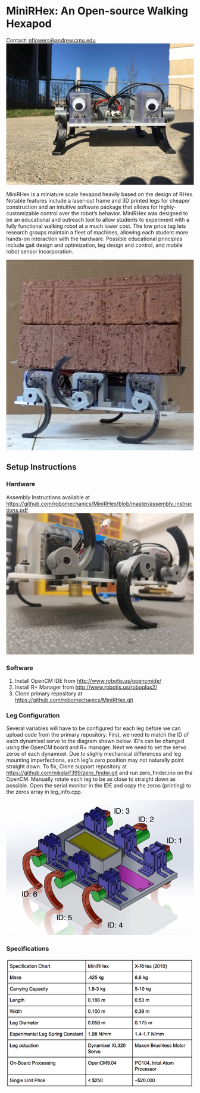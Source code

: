 # MiniRHex: An Open-source Walking Hexapod
Contact: nflowers@andrew.cmu.edu
![MiniRHex Prototype](Images/mini1.jpg)

MiniRHex is a miniature scale hexapod heavily based on the design of RHex. Notable features include a laser-cut frame and 3D printed legs for cheaper construction and an intuitive software package that allows for highly-customizable control over the robot’s behavior. MiniRHex was designed to be an educational and outreach tool to allow students to experiment with a fully functional walking robot at a much lower cost. The low price tag lets research groups maintain a fleet of machines, allowing each student more hands-on interaction with the hardware. Possible educational principles include gait design and optimization, leg design and control, and mobile robot sensor incorporation.

![Payload Demonstration](Images/Brick_carrying.png)
## Setup Instructions

### Hardware
Assembly Instructions available at https://github.com/robomechanics/MiniRHex/blob/master/assembly_instructions.pdf
![Leg assembly close-up](Images/1.jpg)

### Software
1. Install OpenCM IDE from http://www.robotis.us/opencmide/
2. Install R+ Manager from http://www.robotis.us/roboplus2/
3. Clone primary repository at https://github.com/robomechanics/MiniRHex.git

### Leg Configuration
Several variables will have to be configured for each leg before we can upload code from the primary repository. First, we need to match the ID of each dynamixel servo to the diagram shown below. ID's can be changed using the OpenCM board and R+ manager. Next we need to set the servo zeros of each dynamixel. Due to slighly mechanical differences and leg mounting imperfections, each leg's zero position may not naturally point straight down. To fix, Clone support repository at https://github.com/nikolaif399/zero_finder.git and run zero_finder.ino on the OpenCM. Manually rotate each leg to be as close to straight down as possible. Open the serial monitor in the IDE and copy the zeros (printing) to the zeros array in leg_info.cpp.

![MiniRHex CAD](Images/RHex_Mini_IDS.JPG)

### Specifications
![MiniRHex Specifications](Images/Spec_Chart.png)





